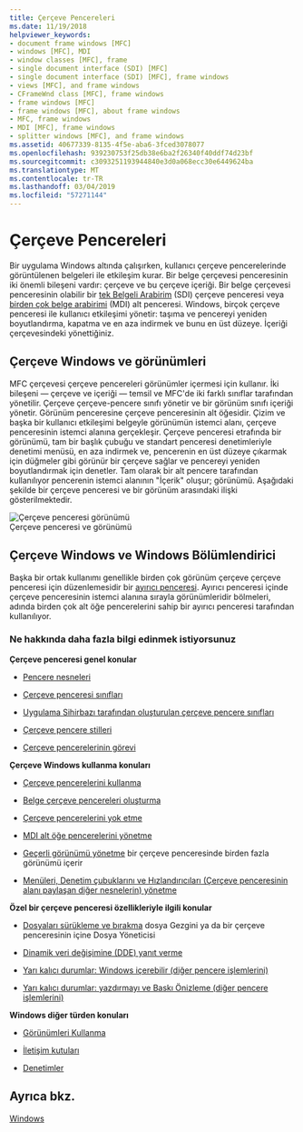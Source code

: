 ```yaml
---
title: Çerçeve Pencereleri
ms.date: 11/19/2018
helpviewer_keywords:
- document frame windows [MFC]
- windows [MFC], MDI
- window classes [MFC], frame
- single document interface (SDI) [MFC]
- single document interface (SDI) [MFC], frame windows
- views [MFC], and frame windows
- CFrameWnd class [MFC], frame windows
- frame windows [MFC]
- frame windows [MFC], about frame windows
- MFC, frame windows
- MDI [MFC], frame windows
- splitter windows [MFC], and frame windows
ms.assetid: 40677339-8135-4f5e-aba6-3fced3078077
ms.openlocfilehash: 939230753f25db38e6ba2f26340f40ddf74d23bf
ms.sourcegitcommit: c3093251193944840e3d0a068ecc30e6449624ba
ms.translationtype: MT
ms.contentlocale: tr-TR
ms.lasthandoff: 03/04/2019
ms.locfileid: "57271144"
---
```

# <a name="frame-windows"></a>Çerçeve Pencereleri

Bir uygulama Windows altında çalışırken, kullanıcı çerçeve pencerelerinde görüntülenen belgeleri ile etkileşim kurar. Bir belge çerçevesi penceresinin iki önemli bileşeni vardır: çerçeve ve bu çerçeve içeriği. Bir belge çerçevesi penceresinin olabilir bir [tek Belgeli Arabirim](../mfc/sdi-and-mdi.md) (SDI) çerçeve penceresi veya [birden çok belge arabirimi](../mfc/sdi-and-mdi.md) (MDI) alt penceresi. Windows, birçok çerçeve penceresi ile kullanıcı etkileşimi yönetir: taşıma ve pencereyi yeniden boyutlandırma, kapatma ve en aza indirmek ve bunu en üst düzeye. İçeriği çerçevesindeki yönettiğiniz.

## <a name="frame-windows-and-views"></a>Çerçeve Windows ve görünümleri

MFC çerçevesi çerçeve pencereleri görünümler içermesi için kullanır. İki bileşeni — çerçeve ve içeriği — temsil ve MFC'de iki farklı sınıflar tarafından yönetilir. Çerçeve çerçeve-pencere sınıfı yönetir ve bir görünüm sınıfı içeriği yönetir. Görünüm penceresine çerçeve penceresinin alt öğesidir. Çizim ve başka bir kullanıcı etkileşimi belgeyle görünümün istemci alanı, çerçeve penceresinin istemci alanına gerçekleşir. Çerçeve penceresi etrafında bir görünümü, tam bir başlık çubuğu ve standart penceresi denetimleriyle denetimi menüsü, en aza indirmek ve, pencerenin en üst düzeye çıkarmak için düğmeler gibi görünür bir çerçeve sağlar ve pencereyi yeniden boyutlandırmak için denetler. Tam olarak bir alt pencere tarafından kullanılıyor pencerenin istemci alanının "İçerik" oluşur; görünümü. Aşağıdaki şekilde bir çerçeve penceresi ve bir görünüm arasındaki ilişki gösterilmektedir.

![Çerçeve penceresi görünümü](../mfc/media/vc37fx1.gif "çerçeve penceresi görünümü") <br/>
Çerçeve penceresi ve görünümü

## <a name="frame-windows-and-splitter-windows"></a>Çerçeve Windows ve Windows Bölümlendirici

Başka bir ortak kullanımı genellikle birden çok görünüm çerçeve çerçeve penceresi için düzenlemesidir bir [ayırıcı penceresi](../mfc/multiple-document-types-views-and-frame-windows.md). Ayırıcı penceresi içinde çerçeve penceresinin istemci alanına sırayla görünümleridir bölmeleri, adında birden çok alt öğe pencerelerini sahip bir ayırıcı penceresi tarafından kullanılıyor.

### <a name="what-do-you-want-to-know-more-about"></a>Ne hakkında daha fazla bilgi edinmek istiyorsunuz

**Çerçeve penceresi genel konular**

- [Pencere nesneleri](../mfc/window-objects.md)

- [Çerçeve penceresi sınıfları](../mfc/frame-window-classes.md)

- [Uygulama Sihirbazı tarafından oluşturulan çerçeve pencere sınıfları](../mfc/frame-window-classes-created-by-the-application-wizard.md)

- [Çerçeve pencere stilleri](../mfc/frame-window-styles-cpp.md)

- [Çerçeve pencerelerinin görevi](../mfc/what-frame-windows-do.md)

**Çerçeve Windows kullanma konuları**

- [Çerçeve pencerelerini kullanma](../mfc/using-frame-windows.md)

- [Belge çerçeve pencereleri oluşturma](../mfc/creating-document-frame-windows.md)

- [Çerçeve pencerelerini yok etme](../mfc/destroying-frame-windows.md)

- [MDI alt öğe pencerelerini yönetme](../mfc/managing-mdi-child-windows.md)

- [Geçerli görünümü yönetme](../mfc/managing-the-current-view.md) bir çerçeve penceresinde birden fazla görünümü içerir

- [Menüleri, Denetim çubuklarını ve Hızlandırıcıları (Çerçeve penceresinin alanı paylaşan diğer nesnelerin) yönetme](../mfc/managing-menus-control-bars-and-accelerators.md)

**Özel bir çerçeve penceresi özellikleriyle ilgili konular**

- [Dosyaları sürükleme ve bırakma](../mfc/dragging-and-dropping-files-in-a-frame-window.md) dosya Gezgini ya da bir çerçeve penceresinin içine Dosya Yöneticisi

- [Dinamik veri değişimine (DDE) yanıt verme](../mfc/responding-to-dynamic-data-exchange-dde.md)

- [Yarı kalıcı durumlar: Windows içerebilir (diğer pencere işlemlerini)](../mfc/orchestrating-other-window-actions.md)

- [Yarı kalıcı durumlar: yazdırmayı ve Baskı Önizleme (diğer pencere işlemlerini)](../mfc/orchestrating-other-window-actions.md)

**Windows diğer türden konuları**

- [Görünümleri Kullanma](../mfc/using-views.md)

- [İletişim kutuları](../mfc/dialog-boxes.md)

- [Denetimler](../mfc/controls-mfc.md)

## <a name="see-also"></a>Ayrıca bkz.

[Windows](../mfc/windows.md)
